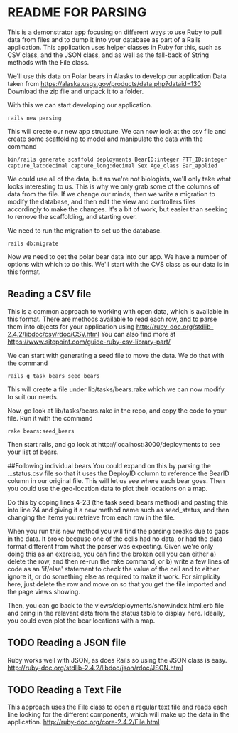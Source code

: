 # README FOR PARSING

This is a demonstrator app focusing on different ways to use Ruby to pull data from files and to dump it into your database as part of a Rails application. This application uses helper classes in Ruby for this, such as CSV class, and the JSON class, and as well as the fall-back of String methods with the File class.

We'll use this data on Polar bears in Alasks to develop our application
Data taken from https://alaska.usgs.gov/products/data.php?dataid=130 Download the zip file and unpack it to a folder.

With this we can start developing our application.

    rails new parsing

This will create our new app structure. We can now look at the csv file and create some scaffolding to model and manipulate the data with the command

    bin/rails generate scaffold deployments BearID:integer PTT_ID:integer capture_lat:decimal capture_long:decimal Sex Age_class Ear_applied

We could use all of the data, but as we're not biologists, we'll only take what looks interesting to us. This is why we only grab some of the columns of data from the file. If we change our minds, then we write a migration to modify the database, and then edit the view and controllers files accordingly to make the changes. It's a bit of work, but easier than seeking to remove the scaffolding, and starting over.

We need to run the migration to set up the database.

    rails db:migrate

Now we need to get the polar bear data into our app. We have a number of options with which to do this. We'll start with the CVS class as our data is in this format.

## Reading a CSV file
This is a common approach to working with open data, which is available in this format. There are methods available to read each row, and to parse them into objects for your application using http://ruby-doc.org/stdlib-2.4.2/libdoc/csv/rdoc/CSV.html You can also find more at https://www.sitepoint.com/guide-ruby-csv-library-part/

We can start with generating a seed file to move the data. We do that with the command

    rails g task bears seed_bears

This will create a file under lib/tasks/bears.rake which we can now modify to suit our needs.

Now, go look at lib/tasks/bears.rake in the repo, and copy the code to your file. Run it with the command

    rake bears:seed_bears

Then start rails, and go look at http://localhost:3000/deployments to see your list of bears.

##Following individual bears
You could expand on this by parsing the ...status.csv file so that it uses the DeployID column to reference the BearID column in our original file. This will let us see where each bear goes. Then you could use the geo-location data to plot their locations on a map.

Do this by coping lines 4-23 (the task seed_bears method) and pasting this into line 24 and giving it a new method name such as seed_status, and then changing the items you retrieve from each row in the file.

When you run this new method you will find the parsing breaks due to gaps in the data. It broke because one of the cells had no data, or had the data format different from what the parser was expecting. Given we're only doing this as an exercise, you can find the broken cell you can either
a) delete the row, and then re-run the rake command, or
b) write a few lines of code as an 'if/else' statement to check the value of the cell and to either ignore it, or do something else as required to make it work.
For simplicity here, just delete the row and move on so that you get the file imported and the page views showing.

Then, you can go back to the views/deployments/show.index.html.erb file and bring in the relavant data from the status table to display here. Ideally, you could even plot the bear locations with a map.

##  TODO Reading a JSON file
Ruby works well with JSON, as does Rails so using the JSON class is easy. http://ruby-doc.org/stdlib-2.4.2/libdoc/json/rdoc/JSON.html

## TODO Reading a Text File
This approach uses the File class to open a regular text file and reads each line looking for the different components, which will make up the data in the application. http://ruby-doc.org/core-2.4.2/File.html
